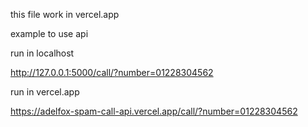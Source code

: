 this file work in vercel.app

example to use api

run in localhost

http://127.0.0.1:5000/call/?number=01228304562

run in vercel.app

https://adelfox-spam-call-api.vercel.app/call/?number=01228304562
